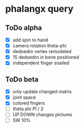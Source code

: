 # phalangx query

## ToDo alpha
* [x] add spin to hand
* [x] camera rotation theta-phi
* [x] dedoedro vertex remodeled
* [x] 15 dedoedro in bone positioned
* [x] independent finger snailed

## ToDo beta
* [x] only update changed matrix
* [x] joint space
* [x] colored fingers
* [ ] theta phi PI / 2
* [ ] UP DOWN changes pictures
* [ ] SW 10%
